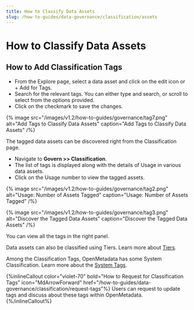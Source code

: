 ```yaml
---
title: How to Classify Data Assets
slug: /how-to-guides/data-governance/classification/assets
---
```


# How to Classify Data Assets

## How to Add Classification Tags

- From the Explore page, select a data asset and click on the edit icon or + Add for Tags.
- Search for the relevant tags. You can either type and search, or scroll to select from the options provided.
- Click on the checkmark to save the changes.

{% image
src="/images/v1.2/how-to-guides/governance/tag7.png"
alt="Add Tags to Classify Data Assets"
caption="Add Tags to Classify Data Assets"
/%}

The tagged data assets can be discovered right from the Classification page. 
- Navigate to **Govern >> Classification**.
- The list of tags is displayed along with the details of Usage in various data assets.
- Click on the Usage number to view the tagged assets.

{% image
src="/images/v1.2/how-to-guides/governance/tag2.png"
alt="Usage: Number of Assets Tagged"
caption="Usage: Number of Assets Tagged"
/%}

{% image
src="/images/v1.2/how-to-guides/governance/tag3.png"
alt="Discover the Tagged Data Assets"
caption="Discover the Tagged Data Assets"
/%}

You can view all the tags in the right panel.

Data assets can also be classified using Tiers. Learn more about [Tiers](/how-to-guides/data-governance/classification/tiers).

Among the Classification Tags, OpenMetadata has some System Classification. Learn more about the [System Tags](/how-to-guides/data-governance/classification/overview).

{%inlineCallout
  color="violet-70"
  bold="How to Request for Classification Tags"
  icon="MdArrowForward"
  href="/how-to-guides/data-governance/classification/request-tags"%}
  Users can request to update tags and discuss about these tags within OpenMetadata.
{%/inlineCallout%}